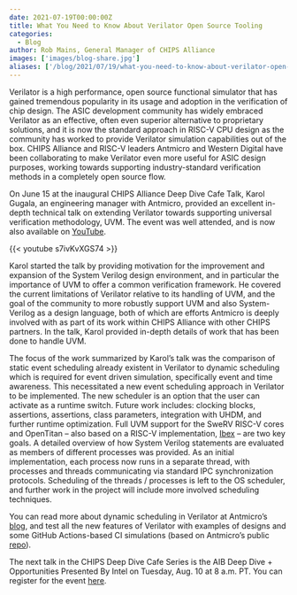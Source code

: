 ```yaml
---
date: 2021-07-19T00:00:00Z
title: What You Need to Know About Verilator Open Source Tooling
categories:
  - Blog
author: Rob Mains, General Manager of CHIPS Alliance
images: ['images/blog-share.jpg']
aliases: ['/blog/2021/07/19/what-you-need-to-know-about-verilator-open-source-tooling/']
---
```


Verilator is a high performance, open source functional simulator that has gained tremendous popularity in its usage and adoption in the verification of chip design. The ASIC development community has widely embraced Verilator as an effective, often even superior alternative to proprietary solutions, and it is now the standard approach in RISC-V CPU design as the community has worked to provide Verilator simulation capabilities out of the box. CHIPS Alliance and RISC-V leaders Antmicro and Western Digital have been collaborating to make Verilator even more useful for ASIC design purposes, working towards supporting industry-standard verification methods in a completely open source flow.

On June 15 at the inaugural CHIPS Alliance Deep Dive Cafe Talk, Karol Gugala, an engineering manager with Antmicro, provided an excellent in-depth technical talk on extending Verilator towards supporting universal verification methodology, UVM. The event was well attended, and is now also available on [YouTube](https://www.youtube.com/watch?v=s7ivKvXGS74&list=PLWm-dtUGVJtAdqvG2Kk-FemLyCTLmCIoT).

{{< youtube s7ivKvXGS74 >}}

Karol started the talk by providing motivation for the improvement and expansion of the System Verilog design environment, and in particular the importance of UVM to offer a common verification framework. He covered the current limitations of Verilator relative to its handling of UVM, and the goal of the community to more robustly support UVM and also System-Verilog as a design language, both of which are efforts Antmicro is deeply involved with as part of its work within CHIPS Alliance with other CHIPS partners. In the talk, Karol provided in-depth details of work that has been done to handle UVM.

The focus of the work summarized by Karol’s talk was the comparison of static event scheduling already existent in Verilator to dynamic scheduling which is required for event driven simulation, specifically event and time awareness. This necessitated a new event scheduling approach in Verilator to be implemented. The new scheduler is an option that the user can activate as a runtime switch. Future work includes: clocking blocks, assertions, assertions, class parameters, integration with UHDM, and further runtime optimization. Full UVM support for the SweRV RISC-V cores and OpenTitan – also based on a RISC-V implementation, [Ibex](https://github.com/lowRISC/ibex) – are two key goals. A detailed overview of how System Verilog statements are evaluated as members of different processes was provided. As an initial implementation, each process now runs in a separate thread, with processes and threads communicating via standard IPC synchronization protocols. Scheduling of the threads / processes is left to the OS scheduler, and further work in the project will include more involved scheduling techniques.

You can read more about dynamic scheduling in Verilator at Antmicro’s [blog](https://antmicro.com/blog/2021/05/dynamic-scheduling-in-verilator), and test all the new features of Verilator with examples of designs and some GitHub Actions-based CI simulations (based on Antmicro’s public [repo](https://github.com/antmicro/verilator-dynamic-scheduler-examples)).

The next talk in the CHIPS Deep Dive Cafe Series is the AIB Deep Dive + Opportunities Presented By Intel on Tuesday, Aug. 10 at 8 a.m. PT. You can register for the event [here](https://linuxfoundation.org/webinars/chips-alliance-deep-dive-cafe-talks-aib-deep-dive-opportunities/).